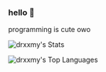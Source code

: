 ### hello 👋

programming is cute owo

![drxxmy's Stats](https://github-readme-stats.vercel.app/api?username=drxxmy&theme=default&show_icons=true&hide_border=false&count_private=true&bg_color=1e1e2e&text_color=cdd6f4&icon_color=cba6f7&title_color=94e2d5)

![drxxmy's Top Languages](https://github-readme-stats.vercel.app/api/top-langs/?username=drxxmy&theme=default&show_icons=true&hide_border=false&layout=compact&bg_color=1e1e2e&text_color=cdd6f4&icon_color=cba6f7&title_color=94e2d5)

<!--
**drxxmy/drxxmy** is a ✨ _special_ ✨ repository because its `README.md` (this file) appears on your GitHub profile.

Here are some ideas to get you started:

- 🔭 I’m currently working on ...
- 🌱 I’m currently learning ...
- 👯 I’m looking to collaborate on ...
- 🤔 I’m looking for help with ...
- 💬 Ask me about ...
- 📫 How to reach me: ...
- 😄 Pronouns: ...
- ⚡ Fun fact: ...
-->
